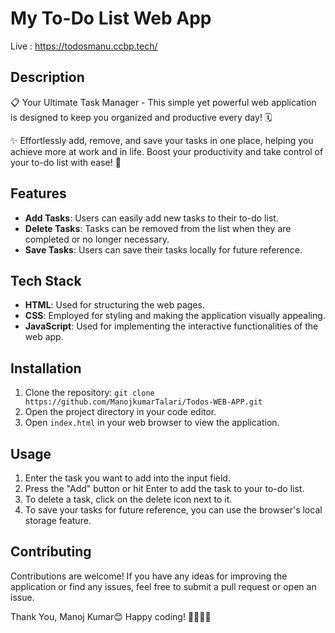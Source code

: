 # My To-Do List Web App
Live : https://todosmanu.ccbp.tech/

## Description
📋 Your Ultimate Task Manager - This simple yet powerful web application is designed to keep you organized and productive every day! 🗓️

✨ Effortlessly add, remove, and save your tasks in one place, helping you achieve more at work and in life. Boost your productivity and take control of your to-do list with ease! 🚀

## Features
- **Add Tasks**: Users can easily add new tasks to their to-do list.
- **Delete Tasks**: Tasks can be removed from the list when they are completed or no longer necessary.
- **Save Tasks**: Users can save their tasks locally for future reference.

## Tech Stack
- **HTML**: Used for structuring the web pages.
- **CSS**: Employed for styling and making the application visually appealing.
- **JavaScript**: Used for implementing the interactive functionalities of the web app.

## Installation
1. Clone the repository: `git clone https://github.com/ManojkumarTalari/Todos-WEB-APP.git`
2. Open the project directory in your code editor.
3. Open `index.html` in your web browser to view the application.

## Usage
1. Enter the task you want to add into the input field.
2. Press the "Add" button or hit Enter to add the task to your to-do list.
3. To delete a task, click on the delete icon next to it.
4. To save your tasks for future reference, you can use the browser's local storage feature.

## Contributing
Contributions are welcome! If you have any ideas for improving the application or find any issues, feel free to submit a pull request or open an issue.


Thank You, Manoj Kumar😊
Happy coding! 👨‍💻👩‍💻